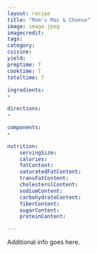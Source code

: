 ```yaml
---
layout: recipe
title: "Mom's Mac & Cheese"
image: image.jpeg
imagecredit:
tags:
category:
cuisine:
yield:
preptime: T
cooktime: T
totaltime: T

ingredients:
-

directions:
-

components:
-

nutrition:
    servingSize:
    calories:
    fatContent:
    saturatedFatContent:
    transFatContent:
    cholesterolContent:
    sodiumContent:
    carbohydrateContent:
    fiberContent:
    sugarContent:
    proteinContent:

---
```


Additional info goes here.
